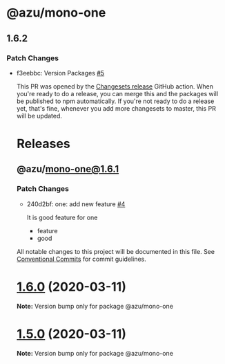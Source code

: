 # @azu/mono-one

## 1.6.2
### Patch Changes

- f3eebbc: Version Packages [#5](https://github.com/azu/monorepo-release-changesets/pull/5)
  
  This PR was opened by the [Changesets release](https://github.com/changesets/action) GitHub action. When you're ready to do a release, you can merge this and the packages will be published to npm automatically. If you're not ready to do a release yet, that's fine, whenever you add more changesets to master, this PR will be updated.
  
  # Releases
  ## @azu/mono-one@1.6.1
  
  ### Patch Changes
  
  -   240d2bf: one: add new feature [#4](https://github.com/azu/monorepo-release-changesets/pull/4)
  
      It is good feature for one
  
      -   feature
      -   good
  
  All notable changes to this project will be documented in this file.
  See [Conventional Commits](https://conventionalcommits.org) for commit guidelines.
  
  # [1.6.0](https://github.com/azu/monorepo-release-changesets/compare/v1.5.0...v1.6.0) (2020-03-11)
  
  **Note:** Version bump only for package @azu/mono-one
  
  # [1.5.0](https://github.com/azu/monorepo-release-changesets/compare/v1.4.1...v1.5.0) (2020-03-11)
  
  **Note:** Version bump only for package @azu/mono-one
